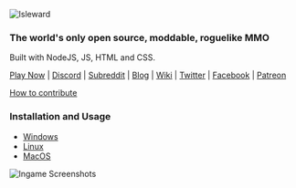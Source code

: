 ![Isleward](https://gitlab.com/Isleward/isleward/raw/master/src/client/images/logo_1.png)

### The world's only open source, moddable, roguelike MMO

Built with NodeJS, JS, HTML and CSS.

[Play Now](http://play.isleward.com/) | [Discord](https://discord.gg/gnsn7ZP) | [Subreddit](https://www.reddit.com/r/isleward) | [Blog](http://blog.isleward.com/) | [Wiki](http://wiki.isleward.com/Main_Page) | [Twitter](https://twitter.com/playisleward) | [Facebook](https://www.facebook.com/isleward/) | [Patreon](http://patreon.com/bigbadwaffle)

[How to contribute](CONTRIBUTING.md)

### Installation and Usage

* [Windows](https://gitlab.com/Isleward/isleward/wikis/installation-and-usage-(windows))
* [Linux](https://gitlab.com/Isleward/isleward/wikis/installation-and-usage-(linux))
* [MacOS](https://gitlab.com/Isleward/isleward/wikis/installation-and-usage-(macos))

![Ingame Screenshots](http://i.imgur.com/p4ktJ5O.png)
